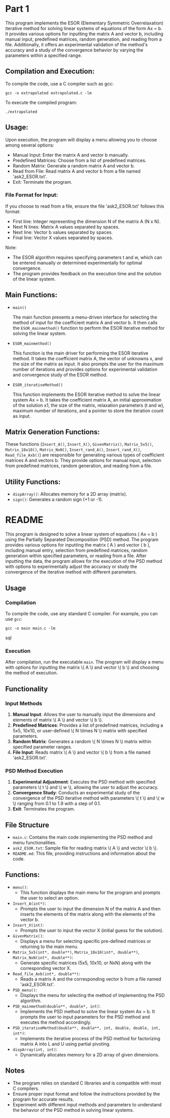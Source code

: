 <!DOCTYPE html>
<html lang="en">
<head>
<meta charset="UTF-8">
<meta name="viewport" content="width=device-width, initial-scale=1.0">
</head>
<body>

<h1>Part 1</h1>

<p>This program implements the ESOR (Elementary Symmetric Overrelaxation) iterative method for solving linear systems of equations of the form Ax = b. It provides various options for inputting the matrix A and vector b, including manual input, predefined matrices, random generation, and reading from a file. Additionally, it offers an experimental validation of the method's accuracy and a study of the convergence behavior by varying the parameters within a specified range.</p>

<h2>Compilation and Execution:</h2>

<p>To compile the code, use a C compiler such as gcc:</p>

<pre><code>gcc -o extrapolated extrapolated.c -lm</code></pre>

<p>To execute the compiled program:</p>

<pre><code>./extrapolated</code></pre>

<h2>Usage:</h2>

<p>Upon execution, the program will display a menu allowing you to choose among several options:</p>

<ul>
    <li>Manual Input: Enter the matrix A and vector b manually.</li>
    <li>Predefined Matrices: Choose from a list of predefined matrices.</li>
    <li>Random Matrix: Generate a random matrix A and vector b.</li>
    <li>Read from File: Read matrix A and vector b from a file named 'ask2_ESOR.txt'.</li>
    <li>Exit: Terminate the program.</li>
</ul>

<h3>File Format for Input:</h3>

<p>If you choose to read from a file, ensure the file 'ask2_ESOR.txt' follows this format:</p>

<ul>
    <li>First line: Integer representing the dimension N of the matrix A (N x N).</li>
    <li>Next N lines: Matrix A values separated by spaces.</li>
    <li>Next line: Vector b values separated by spaces.</li>
    <li>Final line: Vector X values separated by spaces.</li>
</ul>

<p>Note:</p>

<ul>
    <li>The ESOR algorithm requires specifying parameters t and w, which can be entered manually or determined experimentally for optimal convergence.</li>
    <li>The program provides feedback on the execution time and the solution of the linear system.</li>
</ul>

<h2>Main Functions:</h2>
<ul>
        <li><code>main()</code></li>
        <p>The main function presents a menu-driven interface for selecting the method of input for the coefficient matrix A and vector b. It then calls the <code>ESOR_mainmethod()</code> function to perform the ESOR iterative method for solving the linear system.</p>
        <li><code>ESOR_mainmethod()</code></li>
        <p>This function is the main driver for performing the ESOR iterative method. It takes the coefficient matrix A, the vector of unknowns x, and the size of the matrix as input. It also prompts the user for the maximum number of iterations and provides options for experimental validation and convergence study of the ESOR method.</p>
        <li><code>ESOR_iterativeMethod()</code></li>
        <p>This function implements the ESOR iterative method to solve the linear system Ax = b. It takes the coefficient matrix A, an initial approximation of the solution x1, the size of the matrix, relaxation parameters (t and w), maximum number of iterations, and a pointer to store the iteration count as input.</p>
    </ul>
    <h2>Matrix Generation Functions:</h2>
    <p>These functions (<code>Insert_A()</code>, <code>Insert_X()</code>, <code>GivenMatrix()</code>, <code>Matrix_5x5()</code>, <code>Matrix_10x10()</code>, <code>Matrix_NxN()</code>, <code>Insert_rand_A()</code>, <code>Insert_rand_X()</code>, <code>Read_file_Axb()</code>) are responsible for generating various types of coefficient matrices A and vectors b. They provide options for manual input, selection from predefined matrices, random generation, and reading from a file.</p>
    <h2>Utility Functions:</h2>
    <ul>
        <li><code>dispArray()</code>: Allocates memory for a 2D array (matrix).</li>
        <li><code>sign()</code>: Generates a random sign (+1 or -1).</li>
    </ul>


</body>
</html>








<!DOCTYPE html>
<html lang="en">
<head>
<meta charset="UTF-8">
<meta name="viewport" content="width=device-width, initial-scale=1.0">
<title>README</title>
</head>
<body>
<h1>README</h1>

<p>This program is designed to solve a linear system of equations ( Ax = b ) using the Partially Separated Decomposition (PSD) method. The program provides various options for inputting the matrix ( A ) and vector ( b ), including manual entry, selection from predefined matrices, random generation within specified parameters, or reading from a file. After inputting the data, the program allows for the execution of the PSD method with options to experimentally adjust the accuracy or study the convergence of the iterative method with different parameters.</p>

<h2>Usage</h2>

<h3>Compilation</h3>

<p>To compile the code, use any standard C compiler. For example, you can use <code>gcc</code>:</p>

<pre><code>gcc -o main main.c -lm</code></pre>

<p>sql</p>

<h3>Execution</h3>

<p>After compilation, run the executable <code>main</code>. The program will display a menu with options for inputting the matrix \( A \) and vector \( b \) and choosing the method of execution.</p>

<h2>Functionality</h2>

<h3>Input Methods</h3>

<ol>
<li><strong>Manual Input</strong>: Allows the user to manually input the dimensions and elements of matrix \( A \) and vector \( b \).</li>
<li><strong>Predefined Matrices</strong>: Provides a list of predefined matrices, including a 5x5, 10x10, or user-defined \( N \times N \) matrix with specified parameters.</li>
<li><strong>Random Matrix</strong>: Generates a random \( N \times N \) matrix within specified parameter ranges.</li>
<li><strong>File Input</strong>: Reads matrix \( A \) and vector \( b \) from a file named 'ask2_ESOR.txt'.</li>
</ol>

<h3>PSD Method Execution</h3>

<ol>
<li><strong>Experimental Adjustment</strong>: Executes the PSD method with specified parameters \( t \) and \( w \), allowing the user to adjust the accuracy.</li>
<li><strong>Convergence Study</strong>: Conducts an experimental study of the convergence of the PSD iterative method with parameters \( t \) and \( w \) ranging from 0.1 to 1.9 with a step of 0.1.</li>
<li><strong>Exit</strong>: Terminates the program.</li>
</ol>

<h2>File Structure</h2>

<ul>
<li><code>main.c</code>: Contains the main code implementing the PSD method and menu functionalities.</li>
<li><code>ask2_ESOR.txt</code>: Sample file for reading matrix \( A \) and vector \( b \).</li>
<li><code>README.md</code>: This file, providing instructions and information about the code.</li>
</ul>

<h2>Functions:</h2>

<ul>
    <li><code>menu()</code>:
        <ul>
            <li>This function displays the main menu for the program and prompts the user to select an option.</li>
        </ul>
    </li>
    <li><code>Insert_A(int*)</code>:
        <ul>
            <li>Prompts the user to input the dimension N of the matrix A and then inserts the elements of the matrix along with the elements of the vector b.</li>
        </ul>
    </li>
    <li><code>Insert_X(int)</code>:
        <ul>
            <li>Prompts the user to input the vector X (initial guess for the solution).</li>
        </ul>
    </li>
    <li><code>GivenMatrix()</code>:
        <ul>
            <li>Displays a menu for selecting specific pre-defined matrices or returning to the main menu.</li>
        </ul>
    </li>
    <li><code>Matrix_5x5(int*, double**)</code>, <code>Matrix_10x10(int*, double**)</code>, <code>Matrix_NxN(int*, double**)</code>:
        <ul>
            <li>Generate specific matrices (5x5, 10x10, or NxN) along with the corresponding vector X.</li>
        </ul>
    </li>
    <li><code>Read_file_Axb(int*, double**)</code>:
        <ul>
            <li>Reads a matrix A and the corresponding vector b from a file named 'ask2_ESOR.txt'.</li>
        </ul>
    </li>
    <li><code>PSD_menu()</code>:
        <ul>
            <li>Displays the menu for selecting the method of implementing the PSD algorithm.</li>
        </ul>
    </li>
    <li><code>PSD_mainmethod(double**, double*, int)</code>:
        <ul>
            <li>Implements the PSD method to solve the linear system Ax = b. It prompts the user to input parameters for the PSD method and executes the method accordingly.</li>
        </ul>
    </li>
    <li><code>PSD_iterativeMethod(double**, double**, int, double, double, int, int*)</code>:
        <ul>
            <li>Implements the iterative process of the PSD method for factorizing matrix A into L and U using partial pivoting.</li>
        </ul>
    </li>
    <li><code>dispArray(int, int)</code>:
        <ul>
            <li>Dynamically allocates memory for a 2D array of given dimensions.</li>
        </ul>
    </li>
</ul>



<h2>Notes</h2>
<ul>
<li>The program relies on standard C libraries and is compatible with most C compilers.</li>
<li>Ensure proper input format and follow the instructions provided by the program for accurate results.</li>
<li>Experiment with different input methods and parameters to understand the behavior of the PSD method in solving linear systems.</li>
</ul>

</body>
</html>
